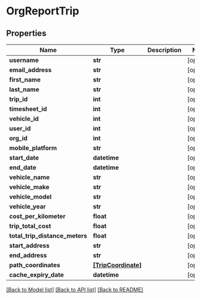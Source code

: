 # OrgReportTrip

## Properties
Name | Type | Description | Notes
------------ | ------------- | ------------- | -------------
**username** | **str** |  | [optional] 
**email_address** | **str** |  | [optional] 
**first_name** | **str** |  | [optional] 
**last_name** | **str** |  | [optional] 
**trip_id** | **int** |  | [optional] 
**timesheet_id** | **int** |  | [optional] 
**vehicle_id** | **int** |  | [optional] 
**user_id** | **int** |  | [optional] 
**org_id** | **int** |  | [optional] 
**mobile_platform** | **str** |  | [optional] 
**start_date** | **datetime** |  | [optional] 
**end_date** | **datetime** |  | [optional] 
**vehicle_name** | **str** |  | [optional] 
**vehicle_make** | **str** |  | [optional] 
**vehicle_model** | **str** |  | [optional] 
**vehicle_year** | **str** |  | [optional] 
**cost_per_kilometer** | **float** |  | [optional] 
**trip_total_cost** | **float** |  | [optional] 
**total_trip_distance_meters** | **float** |  | [optional] 
**start_address** | **str** |  | [optional] 
**end_address** | **str** |  | [optional] 
**path_coordinates** | [**[TripCoordinate]**](TripCoordinate.md) |  | [optional] 
**cache_expiry_date** | **datetime** |  | [optional] 

[[Back to Model list]](../README.md#documentation-for-models) [[Back to API list]](../README.md#documentation-for-api-endpoints) [[Back to README]](../README.md)


